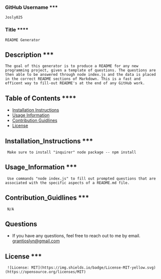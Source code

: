 ### GitHub Username ***
    Josly025 
### Title ****
    README Generator  
## Description ***
    The goal of this generator is to produce a README for any new programming project, given a template of questions. The questions are then able to be answered through node index.js and the data is placed in the correct README sections of Markdown. This is a fast and efficent way to fill-out README's at the end of any GitHub work.  
## Table of Contents ****
* [Installation Instructions](##Installation_Instructions)
* [Usage Information](##Usage_Information)
* [Contribution Guidlines](##Contribution_Guidlines)
* [License](##License) 
## Installation_Instructions ***
     Make sure to install "inquirer" node package -- npm install  
## Usage_Information ***
     Use commands "node index.js" to fill out prompted questions that are associated with the specific aspects of a README.md file.
## Contribution_Guidlines ***
     N/A
## Questions 
* If you have any questions, feel free to reach out to me by email.
    grantjoslyn@gmail.com
## License ***
     ![License: MIT](https://img.shields.io/badge/License-MIT-yellow.svg)(https://opensource.org/licenses/MIT)